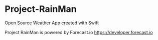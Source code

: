# Project-RainMan
Open Source Weather App created with Swift

Project RainMan is powered by Forecast.io
https://developer.forecast.io

